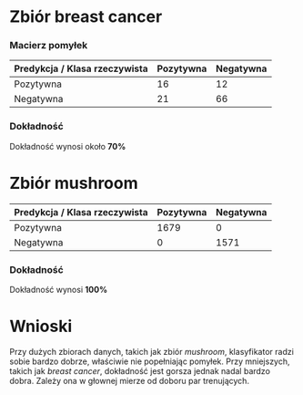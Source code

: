 # Zbiór breast cancer

### Macierz pomyłek

| Predykcja / Klasa rzeczywista | Pozytywna | Negatywna |
| ----------------------------- | --------- | --------- |
| Pozytywna                     | 16        | 12        |
| Negatywna                     | 21        | 66        |

### Dokładność

Dokładność wynosi około **70%**

# Zbiór mushroom

| Predykcja / Klasa rzeczywista | Pozytywna | Negatywna |
| ----------------------------- | --------- | --------- |
| Pozytywna                     | 1679      | 0         |
| Negatywna                     | 0         | 1571      |

### Dokładność

Dokładność wynosi **100%**

# Wnioski

Przy dużych zbiorach danych, takich jak zbiór *mushroom*, klasyfikator radzi sobie bardzo dobrze, właściwie nie popełniając pomyłek.
Przy mniejszych, takich jak *breast cancer*, dokładność jest gorsza jednak nadal bardzo dobra.
Zależy ona w głownej mierze od doboru par trenujących.